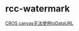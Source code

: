 # rcc-watermark






[CROS canvas无法使用toDataURL](https://stackoverflow.com/questions/20424279/canvas-todataurl-securityerror/27260385#27260385)